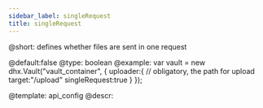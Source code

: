 ```yaml
---
sidebar_label: singleRequest
title: singleRequest
---          
```


@short: defines whether files are sent in one request
	
@default:false
@type: boolean
@example:
var vault = new dhx.Vault("vault_container", { 
    uploader:{
    	// obligatory, the path for upload
    	target:"/upload"
    	singleRequest:true
    }
});


@template:	api_config
@descr:


